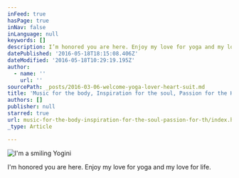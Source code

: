 ```yaml
---
inFeed: true
hasPage: true
inNav: false
inLanguage: null
keywords: []
description: I’m honored you are here. Enjoy my love for yoga and my love for life.
datePublished: '2016-05-18T18:15:08.406Z'
dateModified: '2016-05-18T10:29:19.195Z'
author:
  - name: ''
    url: ''
sourcePath: _posts/2016-03-06-welcome-yoga-lover-heart-suit.md
title: 'Music for the body, Inspiration for the soul, Passion for the Heart ॐ'
authors: []
publisher: null
starred: true
url: music-for-the-body-inspiration-for-the-soul-passion-for-th/index.html
_type: Article

---
```

![I'm a smiling Yogini](https://the-grid-user-content.s3-us-west-2.amazonaws.com/b71cb94b-8db8-4b41-9715-967ed642f566.jpg)

I'm honored you are here. Enjoy my love for yoga and my love for life.
